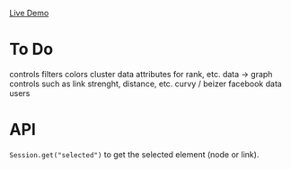 
[Live Demo](http://reactive-force.meteor.com/)

# To Do

controls
filters
colors
cluster
data attributes for rank, etc.
data -> graph controls such as link strenght, distance, etc.
curvy / beizer
facebook data
users


# API 

`Session.get("selected")` to get the selected element (node or link).